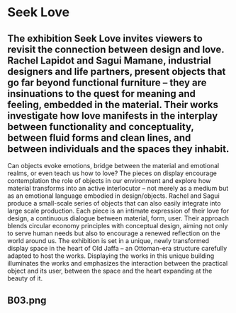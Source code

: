 
# Seek Love
## The exhibition Seek Love invites viewers to revisit the connection between design and love. Rachel Lapidot and Sagui Mamane, industrial designers and life partners, present objects that go far beyond functional furniture – they are insinuations to the quest for meaning and feeling, embedded in the material. Their works investigate how love manifests in the interplay between functionality and conceptuality, between fluid forms and clean lines, and between individuals and the spaces they inhabit.
Can objects evoke emotions, bridge between the material and emotional realms, or even teach us how to love? The pieces on display encourage contemplation the role of objects in our environment and explore how material transforms into an active interlocutor – not merely as a medium but as an emotional language embodied in design/objects.
Rachel and Sagui produce a small-scale series of objects that can also easily integrate into large scale production. Each piece is an intimate expression of their love for design, a continuous dialogue between material, form, user. Their approach blends circular economy principles with conceptual design, aiming not only to serve human needs but also to encourage a renewed reflection on the world around us.
The exhibition is set in a unique, newly transformed display space in the heart of Old Jaffa – an Ottoman-era structure carefully adapted to host the works. Displaying the works in this unique building illuminates the works and emphasizes the interaction between the practical object and its user, between the space and the heart expanding at the beauty of it.
## B03.png 
